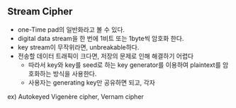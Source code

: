 ## Stream Cipher
- one-Time pad의 일반화라고 볼 수 있다.
- digital data stream을 한 번에 1비트 또는  1byte씩 암호화 한다.
- key stream이 무작위라면, unbreakable하다.
- 전송할 데이터 트래픽이 크다면, 저장의 문제로 인해 해결하기 어렵다
	- 따라서 key와 key를 seed로 하는 key generator를 이용하여 plaintext를 암호화하는 방식을 사용한다.
	- 사용자는 generating key만 공유하면 되고, 각자 

ex) Autokeyed Vigenère cipher, Vernam cipher
